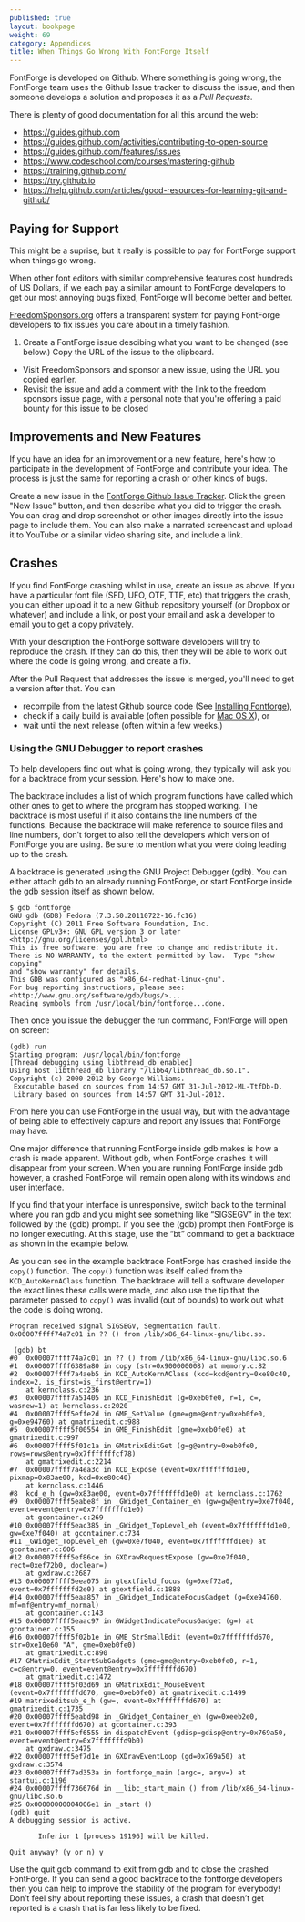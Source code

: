 ```yaml
---
published: true
layout: bookpage
weight: 69
category: Appendices
title: When Things Go Wrong With FontForge Itself
---
```


FontForge is developed on Github. 
Where something is going wrong, the FontForge team uses the Github Issue tracker to discuss the issue, and then someone develops a solution and proposes it as a _Pull Requests_.

There is plenty of good documentation for all this around the web:

* <https://guides.github.com>
* <https://guides.github.com/activities/contributing-to-open-source>
* <https://guides.github.com/features/issues>
* <https://www.codeschool.com/courses/mastering-github>
* <https://training.github.com/>
* <https://try.github.io>
* <https://help.github.com/articles/good-resources-for-learning-git-and-github/>


## Paying for Support

This might be a suprise, but it really is possible to pay for FontForge support when things go wrong. 

When other font editors with similar comprehensive features cost hundreds of US Dollars, if we each pay a similar amount to FontForge developers to get our most annoying bugs fixed, FontForge will become better and better. 

[FreedomSponsors.org](https://freedomsponsors.org/project/220/) offers a transparent system for paying FontForge developers to fix issues you care about in a timely fashion. 

1. Create a FontForge issue descibing what you want to be changed (see below.) Copy the URL of the issue to the clipboard.
- Visit FreedomSponsors and sponsor a new issue, using the URL you copied earlier.
- Revisit the issue and add a comment with the link to the freedom sponsors issue page, with a personal note that you're offering a paid bounty for this issue to be closed

## Improvements and New Features

If you have an idea for an improvement or a new feature, here's how to participate in the development of FontForge and contribute your idea. 
The process is just the same for reporting a crash or other kinds of bugs.

Create a new issue in the [FontForge Github Issue Tracker](https://github.com/fontforge/fontforge/issues). 
Click the green "New Issue" button, and then describe what you did to trigger the crash. 
You can drag and drop screenshot or other images directly into the issue page to include them.
You can also make a narrated screencast and upload it to YouTube or a similar video sharing site, and include a link.

## Crashes

If you find FontForge crashing whilst in use, create an issue as above.
If you have a particular font file (SFD, UFO, OTF, TTF, etc) that triggers the crash, you can either upload it to a new Github repository yourself (or Dropbox or whatever) and include a link, or post your email and ask a developer to email you to get a copy privately.

With your description the FontForge software developers will try to reproduce the crash. 
If they can do this, then they will be able to work out where the code is going wrong, and create a fix. 

After the Pull Request that addresses the issue is merged, you'll need to get a version after that. 
You can 

* recompile from the latest Github source code (See [Installing Fontforge](Installing_Fontforge.html)), 
* check if a daily build is available (often possible for [Mac OS X](http://fontforge.github.io/en-US/downloads/mac/)), or 
* wait until the next release (often within a few weeks.)

### Using the GNU Debugger to report crashes

To help developers find out what is going wrong, they typically will ask you for a backtrace from your session. 
Here's how to make one.

The backtrace includes a list of which program functions have called which other ones to get to where the program has stopped working. 
The backtrace is most useful if it also contains the line numbers of the functions. 
Because the backtrace will make reference to source files and line numbers, don’t forget to also tell the developers which version of FontForge you are using. 
Be sure to mention what you were doing leading up to the crash.

A backtrace is generated using the GNU Project Debugger (gdb). You can either attach gdb to an
already running FontForge, or start FontForge inside the gdb session itself as shown below.

```
$ gdb fontforge
GNU gdb (GDB) Fedora (7.3.50.20110722-16.fc16)
Copyright (C) 2011 Free Software Foundation, Inc.
License GPLv3+: GNU GPL version 3 or later <http://gnu.org/licenses/gpl.html>
This is free software: you are free to change and redistribute it.
There is NO WARRANTY, to the extent permitted by law.  Type "show copying"
and "show warranty" for details.
This GDB was configured as "x86_64-redhat-linux-gnu".
For bug reporting instructions, please see:
<http://www.gnu.org/software/gdb/bugs/>...
Reading symbols from /usr/local/bin/fontforge...done.
```

Then once you issue the debugger the run command, FontForge will open on screen:

```
(gdb) run
Starting program: /usr/local/bin/fontforge 
[Thread debugging using libthread_db enabled]
Using host libthread_db library "/lib64/libthread_db.so.1".
Copyright (c) 2000-2012 by George Williams.
 Executable based on sources from 14:57 GMT 31-Jul-2012-ML-TtfDb-D.
 Library based on sources from 14:57 GMT 31-Jul-2012.
```

From here you can use FontForge in the usual way, but with the advantage of being able to
effectively capture and report any issues that FontForge may have.

One major difference that running FontForge inside gdb makes is how a crash is made apparent.
Without gdb, when FontForge crashes it will disappear from your screen. When you are running
FontForge inside gdb however, a crashed FontForge will remain open along with its windows and user
interface.

If you find that your interface is unresponsive, switch back to the terminal where you ran gdb and
you might see something like “SIGSEGV” in the text followed by the (gdb) prompt. If you see the
(gdb) prompt then FontForge is no longer executing. At this stage, use the “bt” command to get a
backtrace as shown in the example below.

As you can see in the example backtrace FontForge has crashed inside the `copy()` function. The
`copy()` function was itself called from the `KCD_AutoKernAClass` function. The backtrace will tell
a software developer the exact lines these calls were made, and also use the tip that the parameter
passed to `copy()` was invalid (out of bounds) to work out what the code is doing wrong.

```
Program received signal SIGSEGV, Segmentation fault. 
0x00007ffff74a7c01 in ?? () from /lib/x86_64-linux-gnu/libc.so.

 (gdb) bt
#0  0x00007ffff74a7c01 in ?? () from /lib/x86_64-linux-gnu/libc.so.6
#1  0x00007ffff6389a80 in copy (str=0x900000008) at memory.c:82
#2  0x00007ffff7a4aeb5 in KCD_AutoKernAClass (kcd=kcd@entry=0xe80c40, index=2, is_first=is_first@entry=1)
    at kernclass.c:236
#3  0x00007ffff7a51405 in KCD_FinishEdit (g=0xeb0fe0, r=1, c=, wasnew=1) at kernclass.c:2020
#4  0x00007ffff5effe2d in GME_SetValue (gme=gme@entry=0xeb0fe0, g=0xe94760) at gmatrixedit.c:988
#5  0x00007ffff5f00554 in GME_FinishEdit (gme=0xeb0fe0) at gmatrixedit.c:997
#6  0x00007ffff5f01c1a in GMatrixEditGet (g=g@entry=0xeb0fe0, rows=rows@entry=0x7fffffffcf78)
    at gmatrixedit.c:2214
#7  0x00007ffff7a4ea3c in KCD_Expose (event=0x7fffffffd1e0, pixmap=0x83ae00, kcd=0xe80c40)
    at kernclass.c:1446
#8  kcd_e_h (gw=0x83ae00, event=0x7fffffffd1e0) at kernclass.c:1762
#9  0x00007ffff5eabe8f in _GWidget_Container_eh (gw=gw@entry=0xe7f040, event=event@entry=0x7fffffffd1e0)
    at gcontainer.c:269
#10 0x00007ffff5eac385 in _GWidget_TopLevel_eh (event=0x7fffffffd1e0, gw=0xe7f040) at gcontainer.c:734
#11 _GWidget_TopLevel_eh (gw=0xe7f040, event=0x7fffffffd1e0) at gcontainer.c:606
#12 0x00007ffff5ef86ce in GXDrawRequestExpose (gw=0xe7f040, rect=0xef72b0, doclear=)
    at gxdraw.c:2687
#13 0x00007ffff5eea075 in gtextfield_focus (g=0xef72a0, event=0x7fffffffd2e0) at gtextfield.c:1888
#14 0x00007ffff5eaa857 in _GWidget_IndicateFocusGadget (g=0xe94760, mf=mf@entry=mf_normal)
    at gcontainer.c:143
#15 0x00007ffff5eaac97 in GWidgetIndicateFocusGadget (g=) at gcontainer.c:155
#16 0x00007ffff5f02b1e in GME_StrSmallEdit (event=0x7fffffffd670, str=0xe10e60 "A", gme=0xeb0fe0)
    at gmatrixedit.c:890
#17 GMatrixEdit_StartSubGadgets (gme=gme@entry=0xeb0fe0, r=1, c=c@entry=0, event=event@entry=0x7fffffffd670)
    at gmatrixedit.c:1472
#18 0x00007ffff5f03d69 in GMatrixEdit_MouseEvent (event=0x7fffffffd670, gme=0xeb0fe0) at gmatrixedit.c:1499
#19 matrixeditsub_e_h (gw=, event=0x7fffffffd670) at gmatrixedit.c:1735
#20 0x00007ffff5eabd98 in _GWidget_Container_eh (gw=0xeeb2e0, event=0x7fffffffd670) at gcontainer.c:393
#21 0x00007ffff5ef6555 in dispatchEvent (gdisp=gdisp@entry=0x769a50, event=event@entry=0x7fffffffd9b0)
    at gxdraw.c:3475
#22 0x00007ffff5ef7d1e in GXDrawEventLoop (gd=0x769a50) at gxdraw.c:3574
#23 0x00007ffff7ad353a in fontforge_main (argc=, argv=) at startui.c:1196
#24 0x00007ffff736676d in __libc_start_main () from /lib/x86_64-linux-gnu/libc.so.6
#25 0x00000000004006e1 in _start ()
(gdb) quit
A debugging session is active.

       Inferior 1 [process 19196] will be killed.

Quit anyway? (y or n) y
```

Use the quit gdb command to exit from gdb and to close the crashed FontForge. If you can send a good
backtrace to the fontforge developers then you can help to improve the stability of the program for
everybody! Don’t feel shy about reporting these issues, a crash that doesn’t get reported is a crash
that is far less likely to be fixed.
